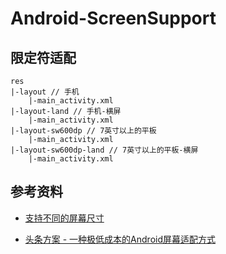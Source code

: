 # Android-ScreenSupport

## 限定符适配

```text
res
|-layout // 手机
	|-main_activity.xml
|-layout-land // 手机-横屏
	|-main_activity.xml
|-layout-sw600dp // 7英寸以上的平板
	|-main_activity.xml
|-layout-sw600dp-land // 7英寸以上的平板-横屏
	|-main_activity.xml
```





## 参考资料

- [支持不同的屏幕尺寸](https://developer.android.com/training/multiscreen/screensizes?hl=zh-cn)

- [头条方案 - 一种极低成本的Android屏幕适配方式](https://mp.weixin.qq.com/s/d9QCoBP6kV9VSWvVldVVwA)

